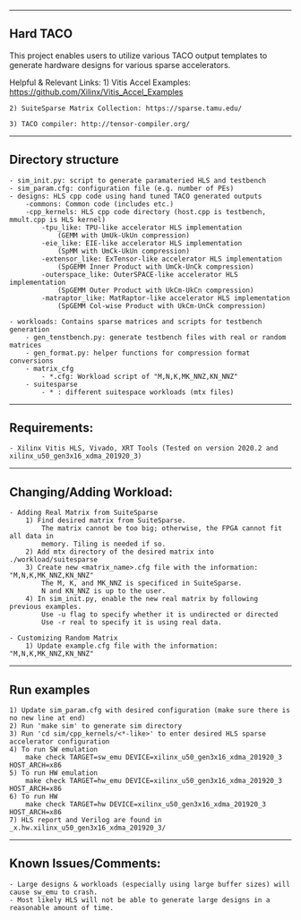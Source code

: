----------------------------------------------------------------------------------------------------------
Hard TACO
----------------------------------------------------------------------------------------------------------
This project enables users to utilize various TACO output templates to generate
hardware designs for various sparse accelerators. 

Helpful & Relevant Links:
	1) Vitis Accel Examples: https://github.com/Xilinx/Vitis_Accel_Examples
	
	2) SuiteSparse Matrix Collection: https://sparse.tamu.edu/
	
	3) TACO compiler: http://tensor-compiler.org/

----------------------------------------------------------------------------------------------------------
Directory structure
----------------------------------------------------------------------------------------------------------
	- sim_init.py: script to generate paramateried HLS and testbench
	- sim_param.cfg: configuration file (e.g. number of PEs)
	- designs: HLS cpp code using hand tuned TACO generated outputs
		-commons: Common code (includes etc.)	
		-cpp_kernels: HLS cpp code directory (host.cpp is testbench, mmult.cpp is HLS kernel) 
			-tpu_like: TPU-like accelerator HLS implementation 
				(GEMM with UmUk-UkUn compression)
			-eie_like: EIE-like accelerator HLS implementation 
				(SpMM with UmCk-UkUn compression)
			-extensor_like: ExTensor-like accelerator HLS implementation 
				(SpGEMM Inner Product with UmCk-UnCk compression)
			-outerspace_like: OuterSPACE-like accelerator HLS implementation 
				(SpGEMM Outer Product with UkCm-UkCn compression)
			-matraptor_like: MatRaptor-like accelerator HLS implementation 
				(SpGEMM Col-wise Product with UkCm-UnCk compression)

	- workloads: Contains sparse matrices and scripts for testbench generation
		- gen_tenstbench.py: generate testbench files with real or random matrices
		- gen_format.py: helper functions for compression format conversions
		- matrix_cfg
			- *.cfg: Workload script of "M,N,K,MK_NNZ,KN_NNZ"
		- suitesparse
			- * : different suitespace workloads (mtx files)

----------------------------------------------------------------------------------------------------------
Requirements:
----------------------------------------------------------------------------------------------------------
	- Xilinx Vitis HLS, Vivado, XRT Tools (Tested on version 2020.2 and xilinx_u50_gen3x16_xdma_201920_3)
	
----------------------------------------------------------------------------------------------------------
Changing/Adding Workload:
----------------------------------------------------------------------------------------------------------
	- Adding Real Matrix from SuiteSparse
		1) Find desired matrix from SuiteSparse.
			The matrix cannot be too big; otherwise, the FPGA cannot fit all data in
			memory. Tiling is needed if so.
		2) Add mtx directory of the desired matrix into ./workload/suitesparse
		3) Create new <matrix_name>.cfg file with the information: "M,N,K,MK_NNZ,KN_NNZ"
			The M, K, and MK_NNZ is specificed in SuiteSparse.
			N and KN_NNZ is up to the user.	
		4) In sim_init.py, enable the new real matrix by following previous examples.
			Use -u flag to specify whether it is undirected or directed
			Use -r real to specify it is using real data.
			
	- Customizing Random Matrix
		1) Update example.cfg file with the information: "M,N,K,MK_NNZ,KN_NNZ"

----------------------------------------------------------------------------------------------------------
Run examples
----------------------------------------------------------------------------------------------------------
	1) Update sim_param.cfg with desired configuration (make sure there is no new line at end)
	2) Run 'make sim' to generate sim directory
	3) Run 'cd sim/cpp_kernels/<*-like>' to enter desired HLS sparse accelerator configuration
	4) To run SW emulation
		make check TARGET=sw_emu DEVICE=xilinx_u50_gen3x16_xdma_201920_3 HOST_ARCH=x86
	5) To run HW emulation
		make check TARGET=hw_emu DEVICE=xilinx_u50_gen3x16_xdma_201920_3 HOST_ARCH=x86
	6) To run HW
		make check TARGET=hw DEVICE=xilinx_u50_gen3x16_xdma_201920_3 HOST_ARCH=x86
	7) HLS report and Verilog are found in _x.hw.xilinx_u50_gen3x16_xdma_201920_3/


----------------------------------------------------------------------------------------------------------
Known Issues/Comments:
----------------------------------------------------------------------------------------------------------
	- Large designs & workloads (especially using large buffer sizes) will cause sw_emu to crash.
	- Most likely HLS will not be able to generate large designs in a reasonable amount of time.
	
